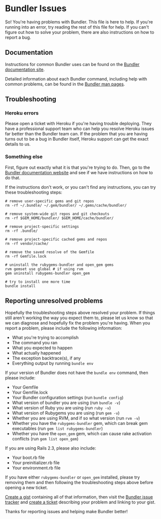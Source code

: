 # Bundler Issues

So! You're having problems with Bundler. This file is here to help. If you're running into an error, try reading the rest of this file for help. If you can't figure out how to solve your problem, there are also instructions on how to report a bug.

## Documentation

Instructions for common Bundler uses can be found on the [Bundler documentation site](http://gembundler.com/).

Detailed information about each Bundler command, including help with common problems, can be found in the [Bundler man pages](http://gembundler.com/man/bundle.1.html).

## Troubleshooting

### Heroku errors

Please open a ticket with Heroku if you're having trouble deploying. They have a professional support team who can help you resolve Heroku issues far better than the Bundler team can. If the problem that you are having turns out to be a bug in Bundler itself, Heroku support can get the exact details to us.

### Something else

First, figure out exactly what it is that you're trying to do. Then, go to the [Bundler documentation website](http://gembundler.com) and see if we have instructions on how to do that.

If the instructions don't work, or you can't find any instructions, you can try these troubleshooting steps:

    # remove user-specific gems and git repos
    rm -rf ~/.bundle/ ~/.gem/bundler/ ~/.gems/cache/bundler/

    # remove system-wide git repos and git checkouts
    rm -rf $GEM_HOME/bundler/ $GEM_HOME/cache/bundler/

    # remove project-specific settings
    rm -rf .bundle/

    # remove project-specific cached gems and repos
    rm -rf vendor/cache/

    # remove the saved resolve of the Gemfile
    rm -rf Gemfile.lock

    # uninstall the rubygems-bundler and open_gem gems
    rvm gemset use global # if using rvm
    gem uninstall rubygems-bundler open_gem

    # try to install one more time
    bundle install

## Reporting unresolved problems

Hopefully the troubleshooting steps above resolved your problem. If things still aren't working the way you expect them to, please let us know so that we can diagnose and hopefully fix the problem you're having. When you report a problem, please include the following information:

  - What you're trying to accomplish
  - The command you ran
  - What you expected to happen
  - What actually happened
  - The exception backtrace(s), if any
  - Everything output by running `bundle env`

If your version of Bundler does not have the `bundle env` command, then please include:

  - Your Gemfile
  - Your Gemfile.lock
  - Your Bundler configuration settings (run `bundle config`)
  - What version of bundler you are using (run `bundle -v`)
  - What version of Ruby you are using (run `ruby -v`)
  - What version of Rubygems you are using (run `gem -v`)
  - Whether you are using RVM, and if so what version (run `rvm -v`)
  - Whether you have the `rubygems-bundler` gem, which can break gem executables (run `gem list rubygems-bundler`)
  - Whether you have the `open_gem` gem, which can cause rake activation conflicts (run `gem list open_gem`)

If you are using Rails 2.3, please also include:

  - Your boot.rb file
  - Your preinitializer.rb file
  - Your environment.rb file


If you have either `rubygems-bundler` or `open_gem` installed, please try removing them and then following the troubleshooting steps above before opening a new ticket.

[Create a gist](https://gist.github.com) containing all of that information, then visit the [Bundler issue tracker](https://github.com/carlhuda/bundler/issues) and [create a ticket](https://github.com/carlhuda/bundler/issues/new) describing your problem and linking to your gist.

Thanks for reporting issues and helping make Bundler better!
